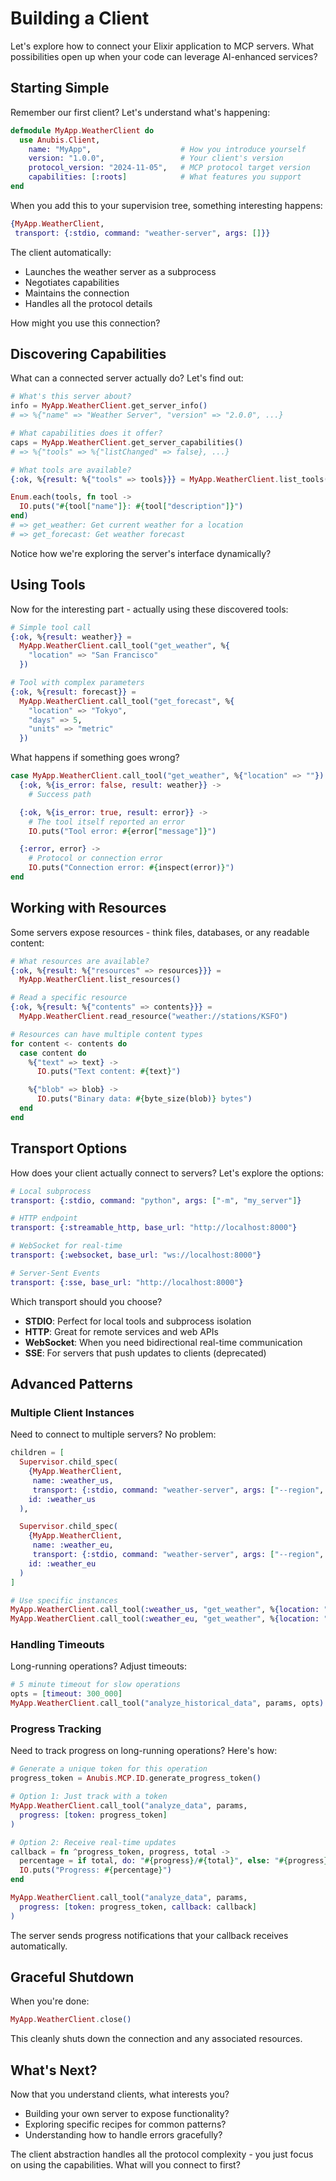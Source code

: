 # Building a Client

Let's explore how to connect your Elixir application to MCP servers. What possibilities open up when your code can leverage AI-enhanced services?

## Starting Simple

Remember our first client? Let's understand what's happening:

```elixir
defmodule MyApp.WeatherClient do
  use Anubis.Client,
    name: "MyApp",                    # How you introduce yourself
    version: "1.0.0",                 # Your client's version
    protocol_version: "2024-11-05",   # MCP protocol target version
    capabilities: [:roots]            # What features you support
end
```

When you add this to your supervision tree, something interesting happens:

```elixir
{MyApp.WeatherClient,
 transport: {:stdio, command: "weather-server", args: []}}
```

The client automatically:

- Launches the weather server as a subprocess
- Negotiates capabilities
- Maintains the connection
- Handles all the protocol details

How might you use this connection?

## Discovering Capabilities

What can a connected server actually do? Let's find out:

```elixir
# What's this server about?
info = MyApp.WeatherClient.get_server_info()
# => %{"name" => "Weather Server", "version" => "2.0.0", ...}

# What capabilities does it offer?
caps = MyApp.WeatherClient.get_server_capabilities()
# => %{"tools" => %{"listChanged" => false}, ...}

# What tools are available?
{:ok, %{result: %{"tools" => tools}}} = MyApp.WeatherClient.list_tools()

Enum.each(tools, fn tool ->
  IO.puts("#{tool["name"]}: #{tool["description"]}")
end)
# => get_weather: Get current weather for a location
# => get_forecast: Get weather forecast
```

Notice how we're exploring the server's interface dynamically?

## Using Tools

Now for the interesting part - actually using these discovered tools:

```elixir
# Simple tool call
{:ok, %{result: weather}} =
  MyApp.WeatherClient.call_tool("get_weather", %{
    "location" => "San Francisco"
  })

# Tool with complex parameters
{:ok, %{result: forecast}} =
  MyApp.WeatherClient.call_tool("get_forecast", %{
    "location" => "Tokyo",
    "days" => 5,
    "units" => "metric"
  })
```

What happens if something goes wrong?

```elixir
case MyApp.WeatherClient.call_tool("get_weather", %{"location" => ""}) do
  {:ok, %{is_error: false, result: weather}} ->
    # Success path

  {:ok, %{is_error: true, result: error}} ->
    # The tool itself reported an error
    IO.puts("Tool error: #{error["message"]}")

  {:error, error} ->
    # Protocol or connection error
    IO.puts("Connection error: #{inspect(error)}")
end
```

## Working with Resources

Some servers expose resources - think files, databases, or any readable content:

```elixir
# What resources are available?
{:ok, %{result: %{"resources" => resources}}} =
  MyApp.WeatherClient.list_resources()

# Read a specific resource
{:ok, %{result: %{"contents" => contents}}} =
  MyApp.WeatherClient.read_resource("weather://stations/KSFO")

# Resources can have multiple content types
for content <- contents do
  case content do
    %{"text" => text} ->
      IO.puts("Text content: #{text}")

    %{"blob" => blob} ->
      IO.puts("Binary data: #{byte_size(blob)} bytes")
  end
end
```

## Transport Options

How does your client actually connect to servers? Let's explore the options:

```elixir
# Local subprocess
transport: {:stdio, command: "python", args: ["-m", "my_server"]}

# HTTP endpoint
transport: {:streamable_http, base_url: "http://localhost:8000"}

# WebSocket for real-time
transport: {:websocket, base_url: "ws://localhost:8000"}

# Server-Sent Events
transport: {:sse, base_url: "http://localhost:8000"}
```

Which transport should you choose?

- **STDIO**: Perfect for local tools and subprocess isolation
- **HTTP**: Great for remote services and web APIs
- **WebSocket**: When you need bidirectional real-time communication
- **SSE**: For servers that push updates to clients (deprecated)

## Advanced Patterns

### Multiple Client Instances

Need to connect to multiple servers? No problem:

```elixir
children = [
  Supervisor.child_spec(
    {MyApp.WeatherClient,
     name: :weather_us,
     transport: {:stdio, command: "weather-server", args: ["--region", "US"]}},
    id: :weather_us
  ),

  Supervisor.child_spec(
    {MyApp.WeatherClient,
     name: :weather_eu,
     transport: {:stdio, command: "weather-server", args: ["--region", "EU"]}},
    id: :weather_eu
  )
]

# Use specific instances
MyApp.WeatherClient.call_tool(:weather_us, "get_weather", %{location: "NYC"})
MyApp.WeatherClient.call_tool(:weather_eu, "get_weather", %{location: "Paris"})
```

### Handling Timeouts

Long-running operations? Adjust timeouts:

```elixir
# 5 minute timeout for slow operations
opts = [timeout: 300_000]
MyApp.WeatherClient.call_tool("analyze_historical_data", params, opts)
```

### Progress Tracking

Need to track progress on long-running operations? Here's how:

```elixir
# Generate a unique token for this operation
progress_token = Anubis.MCP.ID.generate_progress_token()

# Option 1: Just track with a token
MyApp.WeatherClient.call_tool("analyze_data", params,
  progress: [token: progress_token]
)

# Option 2: Receive real-time updates
callback = fn ^progress_token, progress, total ->
  percentage = if total, do: "#{progress}/#{total}", else: "#{progress}"
  IO.puts("Progress: #{percentage}")
end

MyApp.WeatherClient.call_tool("analyze_data", params,
  progress: [token: progress_token, callback: callback]
)
```

The server sends progress notifications that your callback receives automatically.

## Graceful Shutdown

When you're done:

```elixir
MyApp.WeatherClient.close()
```

This cleanly shuts down the connection and any associated resources.

## What's Next?

Now that you understand clients, what interests you?

- Building your own server to expose functionality?
- Exploring specific recipes for common patterns?
- Understanding how to handle errors gracefully?

The client abstraction handles all the protocol complexity - you just focus on using the capabilities. What will you connect to first?
